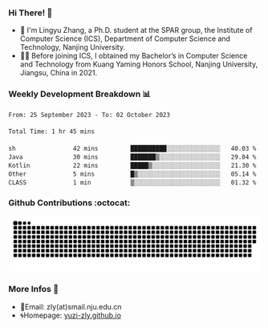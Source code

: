 ### Hi There! 👋 
- 🐳 I'm Lingyu Zhang, a Ph.D. student at the SPAR group, the Institute of Computer Science (ICS), Department of Computer Science and Technology, Nanjing University.
- 🧑‍🎓 Before joining ICS, I obtained my Bachelor’s in Computer Science and Technology from Kuang Yaming Honors School, Nanjing University, Jiangsu, China in 2021.

### Weekly Development Breakdown :bar_chart:

<!--START_SECTION:waka-->

```txt
From: 25 September 2023 - To: 02 October 2023

Total Time: 1 hr 45 mins

sh                42 mins         ██████████░░░░░░░░░░░░░░░   40.03 %
Java              30 mins         ███████▒░░░░░░░░░░░░░░░░░   29.04 %
Kotlin            22 mins         █████▒░░░░░░░░░░░░░░░░░░░   21.30 %
Other             5 mins          █▒░░░░░░░░░░░░░░░░░░░░░░░   05.14 %
CLASS             1 min           ▒░░░░░░░░░░░░░░░░░░░░░░░░   01.32 %
```

<!--END_SECTION:waka-->

### Github Contributions :octocat:

![](https://raw.githubusercontent.com/yuzi-zly/yuzi-zly/output/github-contribution-grid-snake.svg)              


### More Infos 📖

- 📧Email: zly(at)smail.nju.edu.cn
- 🌀Homepage: [yuzi-zly.github.io](https://yuzi-zly.github.io/)
